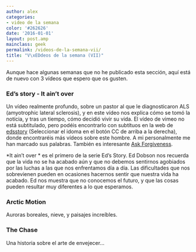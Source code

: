 ```yaml
---
author: alex
categories:
- video de la semana
color: '#262626'
date: '2016-01-01'
layout: post.amp
mainclass: geek
permalink: /videos-de-la-semana-vii/
title: "V\xEDdeos de la semana (VII)"
---
```


<div class="separator" >
<a href="https://1.bp.blogspot.com/-6oHsJJbLCtc/T0DNH9OnxrI/AAAAAAAACGQ/uIuix5iiJhM/s1600/1329646861_video-file.png"  ><amp-img on="tap:lightbox1" role="button" tabindex="0" layout="responsive"  height="128" width="128" src="https://1.bp.blogspot.com/-6oHsJJbLCtc/T0DNH9OnxrI/AAAAAAAACGQ/uIuix5iiJhM/s400/1329646861_video-file.png" /></a>
</div>

Aunque hace algunas semanas que no he publicado esta sección, aquí está de nuevo con 3 vídeos que espero que os gusten.

### Ed&#8217;s story - It ain&#8217;t over

Un vídeo realmente profundo, sobre un pastor al que le diagnosticaron ALS (amyotrophic lateral sclerosis), y en este vídeo nos explica cómo se tomó la notícia, y tras un tiempo, cómo decidió vivir su vida. El vídeo de vimeo no está subtitulado, pero podéis encontrarlo con subtítuos en la web de <a target="_blank" href="http://edsstory.com/films/it-aint-over.php">edsstory</a> (Seleccionar el idoma en el botón CC de arriba a la derecha), donde encontraréis más vídeos sobre este hombre. A mi personalmente me han marcado sus palabras. También es interesante <a target="_blank" href="http://vimeo.com/30567615">Ask Forgiveness</a>.

*It ain&#8217;t over * es el primero de la serie Ed&#8217;s Story. Ed Dobson nos recuerda que la vida no se ha acabado aún y que no debemos sentirnos agobiados por las luchas a las que nos enfrentamos día a día. Las dificultades que nos sobrevienen pueden en ocasiones hacernos sentir que nuestra vida ha acabado. Ed nos muestra que no conocemos el futuro, y que las cosas pueden resultar muy diferentes a lo que esperamos.



<!--more--><!--ad-->

### Arctic Motion

Auroras boreales, nieve, y paisajes increíbles.



### The Chase

Una historia sobre el arte de envejecer&#8230;